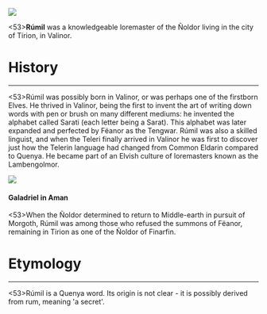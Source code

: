 ![](characters/galadriel/7.jpg)

<53>**Rúmil** was a knowledgeable loremaster of the Ñoldor living in the city of Tirion, in Valinor.

# History
---

<53>Rúmil was possibly born in Valinor, or was perhaps one of the firstborn Elves. He thrived in Valinor, being the first to invent the art of writing down words with pen or brush on many different mediums: he invented the alphabet called Sarati (each letter being a Sarat). This alphabet was later expanded and perfected by Fëanor as the Tengwar. Rúmil was also a skilled linguist, and when the Teleri finally arrived in Valinor he was first to discover just how the Telerin language had changed from Common Eldarin compared to Quenya. He became part of an Elvish culture of loremasters known as the Lambengolmor.

![](characters/galadriel/2.jpg)

#### Galadriel in Aman

<53>When the Ñoldor determined to return to Middle-earth in pursuit of Morgoth, Rúmil was among those who refused the summons of Fëanor, remaining in Tirion as one of the Ñoldor of Finarfin.

# Etymology

---

<53>Rúmil is a Quenya word. Its origin is not clear - it is possibly derived from rum, meaning 'a secret'.
